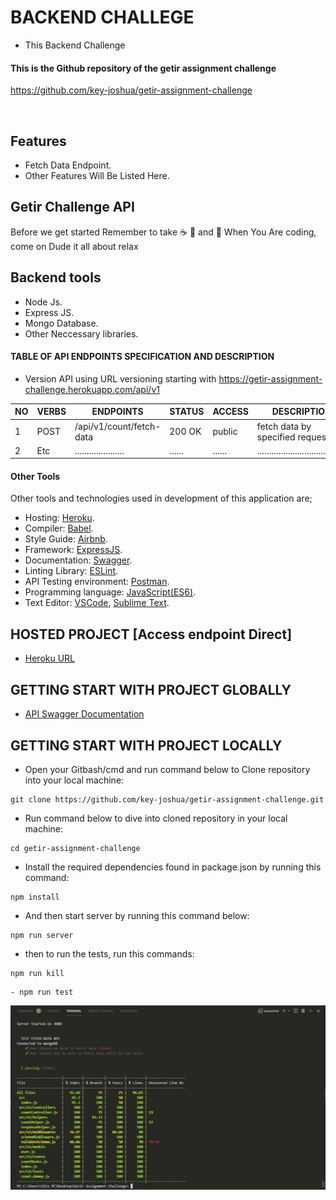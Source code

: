 # BACKEND CHALLEGE

- This Backend Challenge

#### This is the Github repository of the getir assignment challenge 

https://github.com/key-joshua/getir-assignment-challenge

<br>

## Features

- Fetch Data Endpoint.
- Other Features Will Be Listed Here.

## Getir Challenge API

Before we get started Remember to take  :coffee:   :pizza:  and :dancer:   When You Are coding, come on Dude it all about relax

## Backend tools

 - Node Js.
 - Express JS.
 - Mongo Database.
 - Other Neccessary libraries.


#### TABLE OF API ENDPOINTS SPECIFICATION AND DESCRIPTION

- Version API using URL versioning starting with https://getir-assignment-challenge.herokuapp.com/api/v1


|NO  | VERBS  | ENDPOINTS                            | STATUS       | ACCESS      | DESCRIPTION                                |
|----|--------|--------------------------------------|--------------|-------------|--------------------------------------------|
| 1  | POST   | /api/v1/count/fetch-data             | 200 OK       | public      | fetch data by specified request            |
| 2  | Etc    | .....................                | ......       | ......      | ......................................     |


#### Other Tools

Other tools and technologies used in development of this application are;
- Hosting: [Heroku](https://heroku.com/).
- Compiler: [Babel](https://babeljs.io/).
- Style Guide: [Airbnb](https://airbnb.io/projects/javascript/).
- Framework: [ExpressJS](http://expressjs.com/).
- Documentation: [Swagger](https://swagger.io/).
- Linting Library: [ESLint](https://eslint.org/).
- API Testing environment: [Postman](https://www.getpostman.com).
- Programming language: [JavaScript(ES6)](https://developer.mozilla.org/en-US/docs/Web/JavaScript/).
- Text Editor: [VSCode](https://code.visualstudio.com), [Sublime Text](https://www.sublimetext.com/).



## HOSTED PROJECT [Access endpoint Direct]

- [Heroku URL](https://getir-assignment-challenge.herokuapp.com)


## GETTING START WITH PROJECT GLOBALLY


- [API Swagger Documentation](https://getir-assignment-challenge.herokuapp.com/api/v1/documentation)

## GETTING START WITH PROJECT LOCALLY

- Open your Gitbash/cmd and run command below to Clone repository into your local machine:
 ```
git clone https://github.com/key-joshua/getir-assignment-challenge.git
 ```
- Run command below to dive into cloned repository in your local machine:
 ```
cd getir-assignment-challenge
 ```
- Install the required dependencies found in package.json by running this command:
 ```
npm install
 ```
- And then start server by running this command below:
 ```
npm run server
 ```
- then to run the tests, run this commands:
 ```
npm run kill
```
 ```
- npm run test
```
![|Getir Assignment Challenge](tests.PNG)
